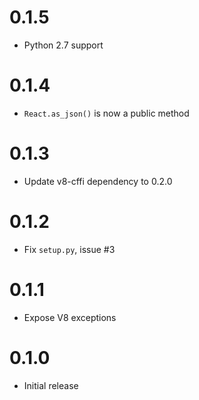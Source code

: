 0.1.5
==================

* Python 2.7 support

0.1.4
==================

* `React.as_json()` is now a public method

0.1.3
==================

* Update v8-cffi dependency to 0.2.0

0.1.2
==================

* Fix `setup.py`, issue #3

0.1.1
==================

* Expose V8 exceptions


0.1.0
==================

* Initial release
